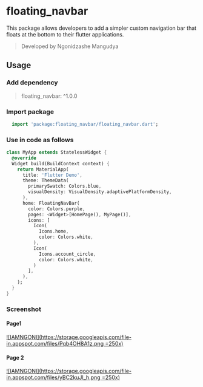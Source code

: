 # floating_navbar

This package allows developers to add a simpler custom navigation bar that floats at the bottom to their flutter applications.

> Developed by Ngonidzashe Mangudya

## Usage
### Add dependency
> floating_navbar: ^1.0.0

### Import package
```dart
  import 'package:floating_navbar/floating_navbar.dart';
```

### Use in code as follows
```dart
class MyApp extends StatelessWidget {
  @override
  Widget build(BuildContext context) {
    return MaterialApp(
      title: 'Flutter Demo',
      theme: ThemeData(
        primarySwatch: Colors.blue,
        visualDensity: VisualDensity.adaptivePlatformDensity,
      ),
      home: FloatingNavBar(
        color: Colors.purple,
        pages: <Widget>[HomePage(), MyPage()],
        icons: [
          Icon(
            Icons.home,
            color: Colors.white,
          ),
          Icon(
            Icons.account_circle,
            color: Colors.white,
          )
        ],
      ),
    );
  }
}
```

### Screenshot
#### Page1
[![IAMNGONI](https://storage.googleapis.com/file-in.appspot.com/files/Pqb4OH8A1z.png =250x)](https://github.com/iamngoni)
#### Page 2
[![IAMNGONI](https://storage.googleapis.com/file-in.appspot.com/files/yBC2kuJI_h.png =250x)](https://github.com/iamngoni)